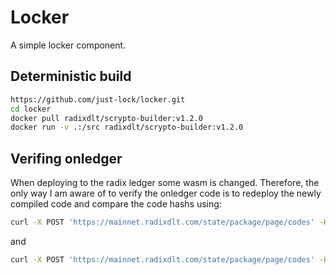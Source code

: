 # Locker

A simple locker component.

## Deterministic build

```bash
https://github.com/just-lock/locker.git
cd locker
docker pull radixdlt/scrypto-builder:v1.2.0
docker run -v .:/src radixdlt/scrypto-builder:v1.2.0
```

## Verifing onledger

When deploying to the radix ledger some wasm is changed. Therefore, the only way I am aware of to verify the onledger code is to redeploy the newly compiled code and compare the code hashs using:

```bash
curl -X POST 'https://mainnet.radixdlt.com/state/package/page/codes' -H 'Content-Type: application/json' -d '{"package_address": "package_rdx1p4k2vlr6rejahqfdazv2qff7dl5d88dxkpechapfx77exgv96wu8mk"}'
```

and 

```bash
curl -X POST 'https://mainnet.radixdlt.com/state/package/page/codes' -H 'Content-Type: application/json' -d '{"package_address": "{NEW_PACKAGE}"}'
```
